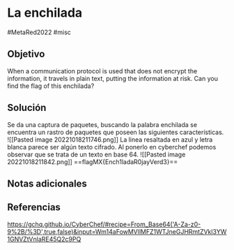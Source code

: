 # La enchilada
#MetaRed2022 #misc
## Objetivo
When a communication protocol is used that does not encrypt the information, it travels in plain text, putting the information at risk. Can you find the flag of this enchilada?
## Solución
Se da una captura de paquetes, buscando la palabra enchilada se encuentra un rastro de paquetes que poseen las siguientes características.
![[Pasted image 20221018211746.png]]
La linea resaltada en azul y letra blanca parece ser algún texto cifrado.
Al ponerlo en cyberchef podemos observar que se trata de un texto en base 64.
![[Pasted image 20221018211842.png]]
==flagMX{Ench1ladaR0jayVerd3}==
## Notas adicionales

## Referencias
https://gchq.github.io/CyberChef/#recipe=From_Base64('A-Za-z0-9%2B/%3D',true,false)&input=Wm14aFowMVllMFZ1WTJneGJHRmtZVkl3YW1GNVZtVnlaRE45Q2c9PQ